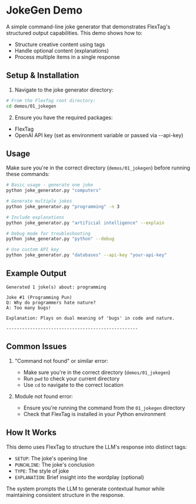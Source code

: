 # JokeGen Demo

A simple command-line joke generator that demonstrates FlexTag's structured output capabilities. This demo shows how to:
- Structure creative content using tags
- Handle optional content (explanations)
- Process multiple items in a single response

## Setup & Installation

1. Navigate to the joke generator directory:
```bash
# From the FlexTag root directory:
cd demos/01_jokegen
```

2. Ensure you have the required packages:
- FlexTag
- OpenAI API key (set as environment variable or passed via --api-key)

## Usage

Make sure you're in the correct directory (`demos/01_jokegen`) before running these commands:

```bash
# Basic usage - generate one joke
python joke_generator.py "computers"

# Generate multiple jokes
python joke_generator.py "programming" -n 3

# Include explanations
python joke_generator.py "artificial intelligence" --explain

# Debug mode for troubleshooting
python joke_generator.py "python" --debug

# Use custom API key
python joke_generator.py "databases" --api-key "your-api-key"
```

## Example Output
```
Generated 1 joke(s) about: programming

Joke #1 (Programming Pun)
Q: Why do programmers hate nature?
A: Too many bugs!

Explanation: Plays on dual meaning of 'bugs' in code and nature.

--------------------------------------------------
```

## Common Issues

1. "Command not found" or similar error:
    - Make sure you're in the correct directory (`demos/01_jokegen`)
    - Run `pwd` to check your current directory
    - Use `cd` to navigate to the correct location

2. Module not found error:
    - Ensure you're running the command from the `01_jokegen` directory
    - Check that FlexTag is installed in your Python environment

## How It Works
This demo uses FlexTag to structure the LLM's response into distinct tags:
- `SETUP`: The joke's opening line
- `PUNCHLINE`: The joke's conclusion
- `TYPE`: The style of joke
- `EXPLANATION`: Brief insight into the wordplay (optional)

The system prompts the LLM to generate contextual humor while maintaining consistent structure in the response.